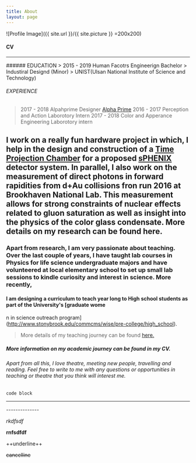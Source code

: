 ```yaml
---
title: About
layout: page
---
```

![Profile Image]({{ site.url }}/{{ site.picture }} =200x200)

#### CV
<hr/>
###### EDUCATION
> 2015 - 2019     Human Facotrs Engineerign Bachelor
>                 Industiral Designd (Minor)
>                 UNIST(Ulsan National Institute of Science and Technology)


###### EXPERIENCE

> 2017 - 2018     Alpahprime Designer [Alpha Prime](https://www.alphaprime.co.kr)
> 2016 - 2017     Perception and Action Laborotory Intern
> 2017 - 2018     Color and Apperance Engineering Laborotory intern


## I work on a really fun hardware project in which, I help in the design and construction of a [Time Projection Chamber](https://en.wikipedia.org/wiki/Time_projection_chamber) for a proposed [sPHENIX](https://www.sphenix.bnl.gov/web/)  detector system. In parallel, I also work on the measurement of direct photons in forward rapidities from d+Au collisions fron run 2016 at Brookhaven National Lab. This measurement allows for strong constraints of nuclear effects related to gluon saturation as well as insight into the physics of the color glass condensate. More details on my research can be found here.

### Apart from research, I am very passionate about teaching. Over the last couple of years, I have taught lab courses in Physics for life science undergraduate majors and have volunteered at local elementary school to set up small lab sessions to kindle curiosity and interest in science. More recently, 
#### I am designing a curriculum to teach year long to High school students as part of the University's [graduate wome
n in science outreach program](http://www.stonybrook.edu/commcms/wise/pre-college/high_school). 
> More details of my teaching journey can be found [here.](https://niveditharam.github.io/teaching/)


##### More information on my academic journey can be found in my CV.

###### Apart from all this, I love theatre, meeting new people, travelling and reading. Feel free to write to me with any questions or opportunities in teaching or theatre that you think will interest me. 


```code block```

<hr/>
--------------

*rkdfsdf*

**rnfsdfdf**

++underline++

~~cancelline~~
